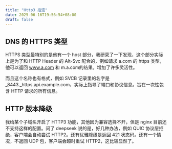 ```yaml
---
title: "Http3 拾遗"
date: 2025-06-16T19:56:54+08:00
draft: false
---
```


## DNS 的 HTTPS 类型
HTTPS 类型最特别的是他有一个 host 部分，我研究了一下发现，这个部分实际上是为了和 HTTP Header 的 Alt-Svc 配合的，例如请求 a.com 的 https 类型，他可以返回 www.a.com 和 m.a.com的结果。增加了许多灵活性。

而且这个名称也有格式，例如 SVCB 记录里的名字是 _8443._https.api.example.com，实际上指导了端口和协议信息。旨在一次性包含 HTTP 请求的所有信息。

## HTTP 版本降级
我给某个子域名开启了 HTTP3 功能，其他因为兼容选择不开，但是 nginx 目前还不支持这样的配置。问了 deepseek 说的是，好几种办法，例如 QUIC 协议层拒绝，客户端会自动尝试 HTTP2。还有优雅降级是返回 421 状态码。还有一个情况，不返回 UDP 包，客户端会超时重试 HTTP2，这比较显然了。
